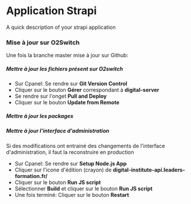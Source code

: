# Application Strapi

A quick description of your strapi application

### Mise à jour sur O2Switch

Une fois la branche master mise à jour sur Github:

##### Mettre à jour les fichiers présent sur O2switch
- Sur Cpanel: Se rendre sur **Git Version Control**
- Cliquer sur le bouton **Gérer** correspondant à **digital-server**
- Se rendre sur l'onget **Pull and Deploy**
- Cliquer sur le bouton **Update from Remote**

##### Mettre à jour les packages

##### Mettre à jour l'interface d'administration
Si des modifications ont entrainé des changements de l'interface d'administration, il faut la reconstruire en production
- Sur Cpanel: Se rendre sur **Setup Node.js App**
- Cliquer sur l'icone d'édition (crayon) de **digital-institute-api.leaders-formation.fr/**
- Cliquer sur le bouton **Run JS script**
- Sélectionner **Build** et cliquer sur le bouton **Run JS script**
- Une fois terminé: Cliquer sur le bouton **Restart**